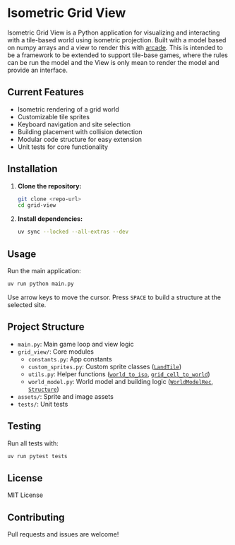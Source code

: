 # Isometric Grid View

Isometric Grid View is a Python application for visualizing and interacting with a tile-based world using isometric projection. Built with a model based on numpy arrays and a view to render this with [arcade](https://api.arcade.academy/en/latest/). This is intended to be a framework to be extended to support tile-base games, where the rules can be run the model and the View is only mean to render the model and provide an interface. 

## Current Features

- Isometric rendering of a grid world
- Customizable tile sprites
- Keyboard navigation and site selection
- Building placement with collision detection
- Modular code structure for easy extension
- Unit tests for core functionality

## Installation

1. **Clone the repository:**
   ```sh
   git clone <repo-url>
   cd grid-view
   ```

2. **Install dependencies:**
   ```sh
   uv sync --locked --all-extras --dev
   ```

## Usage

Run the main application:

```sh
uv run python main.py
```

Use arrow keys to move the cursor. Press `SPACE` to build a structure at the selected site.

## Project Structure

- `main.py`: Main game loop and view logic
- `grid_view/`: Core modules
  - `constants.py`: App constants
  - `custom_sprites.py`: Custom sprite classes ([`LandTile`](grid_view/custom_sprites.py))
  - `utils.py`: Helper functions ([`world_to_iso`](grid_view/utils.py), [`grid_cell_to_world`](grid_view/utils.py))
  - `world_model.py`: World model and building logic ([`WorldModelRec`](grid_view/world_model.py), [`Structure`](grid_view/world_model.py))
- `assets/`: Sprite and image assets
- `tests/`: Unit tests

## Testing

Run all tests with:

```sh
uv run pytest tests
```

## License

MIT License

## Contributing

Pull requests and issues are welcome!